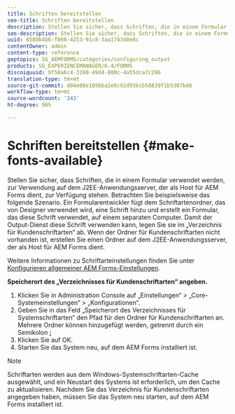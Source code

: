 ```yaml
---
title: Schriften bereitstellen
seo-title: Schriften bereitstellen
description: Stellen Sie sicher, dass Schriften, die in einem Formular verwendet werden, zur Verwendung auf dem J2EE-Anwendungsserver, der als Host für AEM Forms dient, zur Verfügung stehen.
seo-description: Stellen Sie sicher, dass Schriften, die in einem Formular verwendet werden, zur Verwendung auf dem J2EE-Anwendungsserver, der als Host für AEM Forms dient, zur Verfügung stehen.
uuid: 6588b4b6-f866-4253-91c8-3aa174340e8c
contentOwner: admin
content-type: reference
geptopics: SG_AEMFORMS/categories/configuring_output
products: SG_EXPERIENCEMANAGER/6.4/FORMS
discoiquuid: 9f58a6c4-3190-49d4-800c-4a55dca7c296
translation-type: tm+mt
source-git-commit: d04e08e105bba2e6c92d93bcb58839f1b5307bd8
workflow-type: tm+mt
source-wordcount: '243'
ht-degree: 96%

---
```



# Schriften bereitstellen {#make-fonts-available}

Stellen Sie sicher, dass Schriften, die in einem Formular verwendet werden, zur Verwendung auf dem J2EE-Anwendungsserver, der als Host für AEM Forms dient, zur Verfügung stehen. Betrachten Sie beispielsweise das folgende Szenario. Ein Formularentwickler fügt dem Schriftartenordner, das von Designer verwendet wird, eine Schrift hinzu und erstellt ein Formular, das diese Schrift verwendet, auf einem separaten Computer. Damit der Output-Dienst diese Schrift verwenden kann, legen Sie sie im „Verzeichnis für Kundenschriftarten“ ab. Wenn der Ordner für Kundenschriftarten nicht vorhanden ist, erstellen Sie einen Ordner auf dem J2EE-Anwendungsserver, der als Host für AEM Forms dient.

Weitere Informationen zu Schriftarteinstellungen finden Sie unter [Konfigurieren allgemeiner AEM Forms-Einstellungen](/help/forms/using/admin-help/configure-general-aem-forms-settings.md#configure-general-aem-forms-settings).

**Speicherort des „Verzeichnisses für Kundenschriftarten“ angeben.**

1. Klicken Sie in Administration Console auf „Einstellungen“ > „Core-Systemeinstellungen“ > „Konfigurationen“.
1. Geben Sie in das Feld „Speicherort des Verzeichnisses für Systemschriftarten“ den Pfad für den Ordner für Kundenschriftarten an. Mehrere Ordner können hinzugefügt werden, getrennt durch ein Semikolon **;**
1. Klicken Sie auf OK.
1. Starten Sie das System neu, auf dem AEM Forms installiert ist.

>[!NOTE]
>
>Schriftarten werden aus dem Windows-Systemschriftarten-Cache ausgewählt, und ein Neustart des Systems ist erforderlich, um den Cache zu aktualisieren. Nachdem Sie das Verzeichnis für Kundenschriftarten angegeben haben, müssen Sie das System neu starten, auf dem AEM Forms installiert ist.

